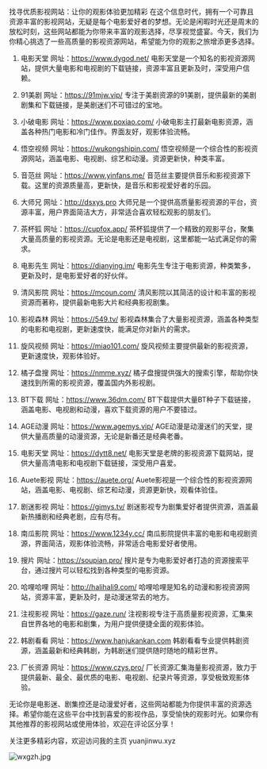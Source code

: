 找寻优质影视网站：让你的观影体验更加精彩
在这个信息时代，拥有一个可靠且资源丰富的影视网站，无疑是每个电影爱好者的梦想。无论是闲暇时光还是周末的放松时刻，这些网站都能为你带来丰富的观影选择，尽享视觉盛宴。今天，我们为你精心挑选了一些高质量的影视资源网站，希望能为你的观影之旅增添更多选择。

1. 电影天堂
网址：https://www.dygod.net/ 电影天堂是一个知名的影视资源网站，提供大量电影和电视剧的下载链接，资源丰富且更新及时，深受用户信赖。

2. 91美剧
网址：https://91mjw.vip/ 专注于美剧资源的91美剧，提供最新的美剧剧集和下载链接，是美剧迷们不可错过的宝地。

3. 小破电影
网址：https://www.poxiao.com/ 小破电影主打最新电影资源，涵盖各种热门电影和冷门佳作。界面友好，观影体验流畅。

4. 悟空视频
网址：https://wukongshipin.com/ 悟空视频是一个综合性的影视资源网站，涵盖电影、电视剧、综艺和动漫。资源更新快，种类丰富。

5. 音范丝
网址：https://www.yinfans.me/ 音范丝主要提供音乐和影视资源下载。这里的资源质量高，更新快，是音乐和影视爱好者的乐园。

6. 大师兄
网址：http://dsxys.pro 大师兄是一个提供高质量影视资源的平台，资源丰富，用户界面简洁大方，非常适合喜欢轻松观影的朋友们。

7. 茶杯狐
网址：https://cupfox.app/ 茶杯狐提供了一个精致的观影平台，聚集大量高质量的影视资源。无论是电影还是电视剧，这里都能一站式满足你的需求。

8. 电影先生
网址：https://dianying.im/ 电影先生专注于电影资源，种类繁多，更新及时，是电影爱好者的好伙伴。

9. 清风影院
网址：https://mcoun.com/ 清风影院以其简洁的设计和丰富的影视资源而著称，提供最新电影大片和经典影视剧集。

10. 影视森林
网址：https://549.tv/ 影视森林集合了大量影视资源，涵盖各种类型的电影和电视剧，更新速度快，能满足你对新片的需求。

11. 旋风视频
网址：https://miao101.com/ 旋风视频主要提供最新的影视资源，更新速度快，观影体验好。

12. 橘子盘搜
网址：https://nmme.xyz/ 橘子盘搜提供强大的搜索引擎，帮助你快速找到所需的影视资源，覆盖国内外影视剧。

13. BT下载
网址：https://www.36dm.com/ BT下载提供大量BT种子下载链接，涵盖电影、电视剧和动漫，喜欢下载资源的用户不要错过。

14. AGE动漫
网址：https://www.agemys.vip/ AGE动漫是动漫迷们的天堂，提供大量高质量的动漫资源，无论是新番还是经典老番。

15. 电影天堂
网址：https://dytt8.net/ 电影天堂是老牌的影视资源下载网站，提供大量高清电影和电视剧下载链接，深受用户喜爱。

16. Auete影视
网址：https://auete.org/ Auete影视是一个综合性的影视资源网站，涵盖电影、电视剧、综艺和动漫，资源更新快，观看体验佳。

17. 剧迷影视
网址：https://gimys.tv/ 剧迷影视专为剧集爱好者提供资源，涵盖最新热播剧和经典老剧，应有尽有。

18. 南瓜影院
网址：https://www.1234y.cc/ 南瓜影院提供丰富的电影和电视剧资源，界面简洁，观影体验流畅，非常适合电影爱好者使用。

19. 搜片
网址：https://soupian.pro/ 搜片是专为电影爱好者打造的资源搜索平台，通过搜片可以轻松找到各种类型的电影资源。

20. 哈哩哈哩
网址：http://halihali9.com/ 哈哩哈哩是知名的动漫和影视资源网站，资源丰富，更新及时，是动漫迷常去的地方。

21. 注视影视
网址：https://gaze.run/ 注视影视专注于高质量影视资源，汇集来自世界各地的电影和剧集，为用户提供便捷全面的观影体验。

22. 韩剧看看
网址：https://www.hanjukankan.com 韩剧看看专业提供韩剧资源，涵盖最新和经典韩剧，为韩剧迷们提供随时随地的精彩世界。

23. 厂长资源
网址：https://www.czys.pro/ 厂长资源汇集海量影视资源，致力于提供最新、最全、最优质的电影、电视剧、纪录片等资源，享受极致观影体验。

无论你是电影迷、剧集控还是动漫爱好者，这些网站都能为你提供丰富的资源选择。希望你能在这些平台中找到喜爱的影视作品，享受愉快的观影时光。如果你有其他推荐的影视网站或使用体验，欢迎在评论区分享！

关注更多精彩内容，欢迎访问我的主页 yuanjinwu.xyz

![wxgzh.jpg](https://ossk.cc/file/0e1084ad30259c7b381f2.jpg)
